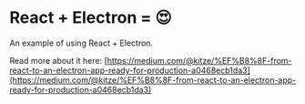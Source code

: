 # React + Electron = 😍

An example of using React + Electron.

Read more about it here: [https://medium.com/@kitze/%EF%B8%8F-from-react-to-an-electron-app-ready-for-production-a0468ecb1da3](https://medium.com/@kitze/%EF%B8%8F-from-react-to-an-electron-app-ready-for-production-a0468ecb1da3)